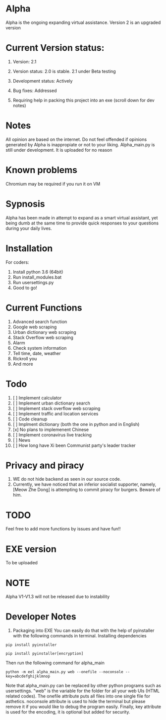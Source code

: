 # Alpha
Alpha is the ongoing expanding virtual assistance. Version 2 is an upgraded version

# Current Version status:
1. Version: 2.1

2. Version status: 2.0 is stable. 2.1 under Beta testing

3. Development status: Actively 

4. Bug fixes: Addressed

5. Requiring help in packing this project into an exe (scroll down for dev notes)
# Notes
All opinion are based on the internet. Do not feel offended if opinions generated by Alpha is inappropiate or not to your liking.
Alpha_main.py is still under development. It is uploaded for no reason

# Known problems
Chromium may be required if you run it on VM
# Sypnosis 

Alpha has been made in attempt to expand as a smart virtual assistant, yet being dumb at the same time to provide quick responses to your questions during your daily lives.

# Installation
For coders:
1. Install python 3.6 (64bit)
2. Run install_modules.bat
3. Run usersettings.py
4. Good to go!

# Current Functions
1. Advanced search function
2. Google web scraping
3. Urban dictionary web scraping
4. Stack Overflow web scraping
5. Alarm
6. Check system information
7. Tell time, date, weather
8. Rickroll you
9. And more

# Todo

1. [ ] Implement calculator
2. [ ] Implement urban dictionary search
3. [ ] Implement stack overflow web scraping
4. [ ] Implement traffic and location services
5. [ ] Code cleanup
6. [ ] Implment dictionary (both the one in python and in English)
7. [x] No plans to implemenent Chinese
8. [ ] Implement coronavirus live tracking
9. [ ] News
10. [ ] How long have Xi been Communist party's leader tracker

# Privacy and piracy
1. WE do not hide backend as seen in our source code.
2. Currently, we have noticed that an inferior socialist supporter, namely, [Meow Zhe Dong] is attempting to commit piracy for burgers. Beware of him.

# TODO
Feel free to add more functions by issues and have fun!!


# EXE version
To be uploaded

# NOTE
Alpha V1-V1.3 will not be released due to instability


# Developer Notes

1. Packaging into EXE
You can easily do that with the help of pyinstaller with the following commands in terminal.
Installing dependencies
```
pip install pyinstaller
```

```
pip install pyinstaller[encryption]
```

Then run the following command for alpha_main
```
python -m eel alpha_main.py web --onefile --noconsole --key=abcdefghijklmnop
```
Note that alpha_main.py can be replaced by other python programs such as usersettings.
 "web" is the variable for the folder for all your web UIs (HTML related codes). 
 The onefile attribute puts all files into one single file for asthetics.
 noconsole attribute is used to hide the terminal but please remove it if you would like to debug the program easily. 
 Finally, key attribute is used for the encoding, it is optional but added for security.